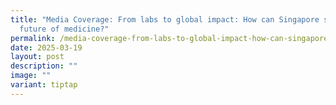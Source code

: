 ```yaml
---
title: "Media Coverage: From labs to global impact: How can Singapore shape the
  future of medicine?"
permalink: /media-coverage-from-labs-to-global-impact-how-can-singapore-shape-the-future-of-medicine/
date: 2025-03-19
layout: post
description: ""
image: ""
variant: tiptap
---
```

